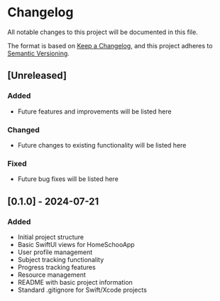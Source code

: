 # Changelog

All notable changes to this project will be documented in this file.

The format is based on [Keep a Changelog](https://keepachangelog.com/en/1.0.0/),
and this project adheres to [Semantic Versioning](https://semver.org/spec/v2.0.0.html).

## [Unreleased]

### Added
- Future features and improvements will be listed here

### Changed
- Future changes to existing functionality will be listed here

### Fixed
- Future bug fixes will be listed here

## [0.1.0] - 2024-07-21

### Added
- Initial project structure
- Basic SwiftUI views for HomeSchooApp
- User profile management
- Subject tracking functionality
- Progress tracking features
- Resource management
- README with basic project information
- Standard .gitignore for Swift/Xcode projects 